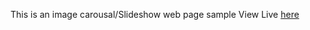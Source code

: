 This is an image carousal/Slideshow web page sample
View Live <a href='https://codeklin.github.io/image_carousel'>here</a>
